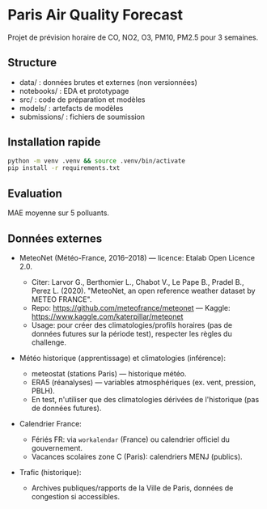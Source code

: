 # Paris Air Quality Forecast

Projet de prévision horaire de CO, NO2, O3, PM10, PM2.5 pour 3 semaines.

## Structure
- data/ : données brutes et externes (non versionnées)
- notebooks/ : EDA et prototypage
- src/ : code de préparation et modèles
- models/ : artefacts de modèles
- submissions/ : fichiers de soumission

## Installation rapide
```bash
python -m venv .venv && source .venv/bin/activate
pip install -r requirements.txt
```

## Evaluation
MAE moyenne sur 5 polluants.

## Données externes
- MeteoNet (Météo-France, 2016–2018) — licence: Etalab Open Licence 2.0.
  - Citer: Larvor G., Berthomier L., Chabot V., Le Pape B., Pradel B., Perez L. (2020). "MeteoNet, an open reference weather dataset by METEO FRANCE".
  - Repo: https://github.com/meteofrance/meteonet — Kaggle: https://www.kaggle.com/katerpillar/meteonet
  - Usage: pour créer des climatologies/profils horaires (pas de données futures sur la période test), respecter les règles du challenge.

- Météo historique (apprentissage) et climatologies (inférence):
  - meteostat (stations Paris) — historique météo.
  - ERA5 (réanalyses) — variables atmosphériques (ex. vent, pression, PBLH).
  - En test, n'utiliser que des climatologies dérivées de l'historique (pas de données futures).

- Calendrier France:
  - Fériés FR: via `workalendar` (France) ou calendrier officiel du gouvernement.
  - Vacances scolaires zone C (Paris): calendriers MENJ (publics).

- Trafic (historique):
  - Archives publiques/rapports de la Ville de Paris, données de congestion si accessibles.
